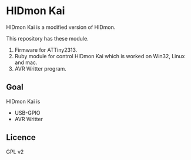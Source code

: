 HIDmon Kai
===============

HIDmon Kai is a modified version of HIDmon.

This repository has these module.
1. Firmware for ATTiny2313.
2. Ruby module for control HIDmon Kai which is worked on Win32, Linux and mac.
3. AVR Writter program.

Goal
---------------

HIDmon Kai is
* USB-GPIO
* AVR Writter

Licence
---------------
GPL v2
